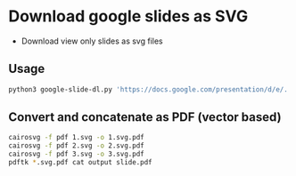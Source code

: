 # Download google slides as SVG

- Download view only slides as svg files

## Usage

```sh
python3 google-slide-dl.py 'https://docs.google.com/presentation/d/e/.../pub'
```

## Convert and concatenate as PDF (vector based)

```sh
cairosvg -f pdf 1.svg -o 1.svg.pdf
cairosvg -f pdf 2.svg -o 2.svg.pdf
cairosvg -f pdf 3.svg -o 3.svg.pdf
pdftk *.svg.pdf cat output slide.pdf
```
